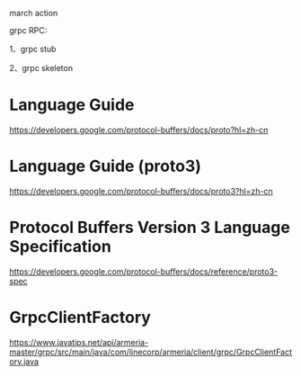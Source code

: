 march action

grpc RPC:

1、grpc stub

2、grpc skeleton


# Language Guide
https://developers.google.com/protocol-buffers/docs/proto?hl=zh-cn

# Language Guide (proto3)
https://developers.google.com/protocol-buffers/docs/proto3?hl=zh-cn


# Protocol Buffers Version 3 Language Specification
https://developers.google.com/protocol-buffers/docs/reference/proto3-spec

# GrpcClientFactory
https://www.javatips.net/api/armeria-master/grpc/src/main/java/com/linecorp/armeria/client/grpc/GrpcClientFactory.java


